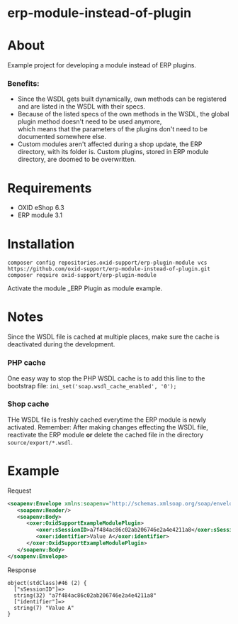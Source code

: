 # erp-module-instead-of-plugin

# About
Example project for developing a module instead of ERP plugins.

### Benefits:
- Since the WSDL gets built dynamically, own methods can be registered and are listed in the WSDL with their specs. 
- Because of the listed specs of the own methods in the WSDL, the global plugin method doesn't need to be used anymore,  
  which means that the parameters of the plugins don't need to be documented somewhere else.
- Custom modules aren't affected during a shop update, the ERP directory, with its folder is. Custom plugins, stored in 
ERP module directory, are doomed to be overwritten.
  

# Requirements
- OXID eShop 6.3
- ERP module 3.1


# Installation
```shell
composer config repositories.oxid-support/erp-plugin-module vcs https://github.com/oxid-support/erp-module-instead-of-plugin.git
composer require oxid-support/erp-plugin-module
```
Activate the module _ERP Plugin as module example.

# Notes

Since the WSDL file is cached at multiple places, make sure the cache is deactivated during the development.

### PHP cache
One easy way to stop the PHP WSDL cache is to add this line to the bootstrap file:
`ini_set('soap.wsdl_cache_enabled', '0');`  
  
### Shop cache
THe WSDL file is freshly cached everytime the ERP module is newly activated. Remember: After making changes effecting
the WSDL file, reactivate the ERP module **or** delete the cached file in the directory `source/export/*.wsdl`.

# Example

Request
```xml
<soapenv:Envelope xmlns:soapenv="http://schemas.xmlsoap.org/soap/envelope/" xmlns:oxer="http://localhost/modules/erp/OXERPService">
   <soapenv:Header/>
   <soapenv:Body>
      <oxer:OxidSupportExampleModulePlugin>
         <oxer:sSessionID>a7f484ac86c02ab206746e2a4e4211a8</oxer:sSessionID>
         <oxer:identifier>Value A</oxer:identifier>
      </oxer:OxidSupportExampleModulePlugin>
   </soapenv:Body>
</soapenv:Envelope>
```

Response
```
object(stdClass)#46 (2) {
  ["sSessionID"]=>
  string(32) "a7f484ac86c02ab206746e2a4e4211a8"
  ["identifier"]=>
  string(7) "Value A"
}
```
